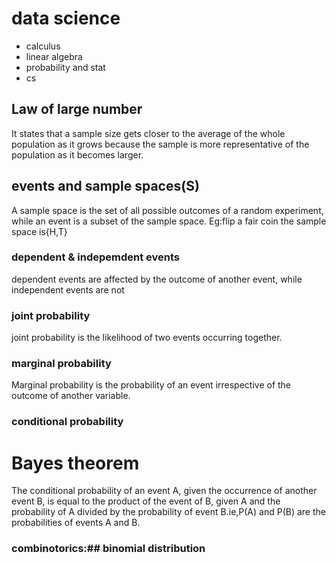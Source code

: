 # data science
* calculus
* linear algebra
* probability and stat
* cs
## Law of large number
   It states that a sample size gets closer to the average of the whole population as it grows because the sample is more representative of the population as it becomes larger.
## events and sample spaces(S)
   A sample space is the set of all possible outcomes of a random experiment, while an event is a subset of the sample space.
Eg:flip a fair coin the sample space is{H,T}
### dependent & indepemdent events
   dependent events are affected by the outcome of another event, while independent events are not
### joint probability
   joint probability is the likelihood of two events occurring together.
### marginal probability
   Marginal probability is the probability of an event irrespective of the outcome of another variable.
### conditional probability 
# Bayes theorem
   The conditional probability of an event A, given the occurrence of another event B, is equal to the product of the event of B, given A and the probability of A divided by the probability of event B.ie,P(A) and P(B) are the probabilities of events A and B.
 ### combinotorics:## binomial distribution  
